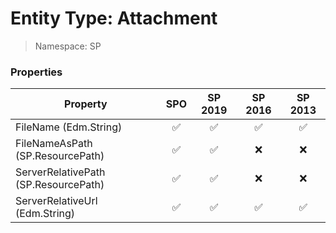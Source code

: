 # Entity Type: Attachment

> Namespace: SP

### Properties

Property | SPO | SP 2019 | SP 2016 | SP 2013
----------|:---:|:-------:|:-------:|:-------:
FileName (Edm.String) | ✅ | ✅ | ✅ | ✅
FileNameAsPath (SP.ResourcePath) | ✅ | ✅ | ❌ | ❌
ServerRelativePath (SP.ResourcePath) | ✅ | ✅ | ❌ | ❌
ServerRelativeUrl (Edm.String) | ✅ | ✅ | ✅ | ✅